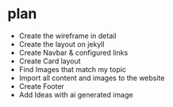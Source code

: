 # plan

- Create the wireframe in detail
- Create the layout on jekyll
- Create Navbar & configured links
- Create Card layout
- Find Images that match my topic
- Import all content and images to the website
- Create Footer
- Add Ideas with ai generated image